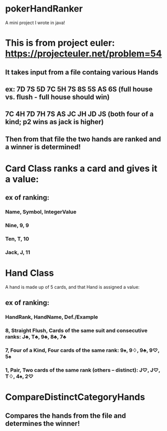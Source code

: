 # pokerHandRanker
A mini project I wrote in java!

# This is from project euler: https://projecteuler.net/problem=54

## It takes input from a file containg various Hands
## ex: 7D 7S 5D 7C 5H 7S 8S 5S AS 6S  (full house vs. flush - full house should win)
## 7C 4H 7D 7H 7S AS JC JH JD JS  (both four of a kind; p2 wins as jack is higher)

## Then from that file the two hands are ranked and a winner is determined!

# Card Class ranks a card and gives it a value:
## ex of ranking: 
### Name, Symbol, IntegerValue
### Nine, 9, 9
### Ten, T, 10
### Jack, J, 11

# Hand Class
A hand is made up of 5 cards, and that Hand is assigned a value:
## ex of ranking: 
### HandRank, HandName, Def./Example
### 8, Straight Flush, Cards of the same suit and consecutive ranks: J♣, T♣, 9♣, 8♣, 7♣
### 7, Four of a Kind, Four cards of the same rank: 9♠, 9♢, 9♣, 9♡, 5♠
### 1, Pair, Two cards of the same rank (others – distinct): J♡, J♡, T♢, 4♠, 2♡


# CompareDistinctCategoryHands
## Compares the hands from the file and determines the winner!
